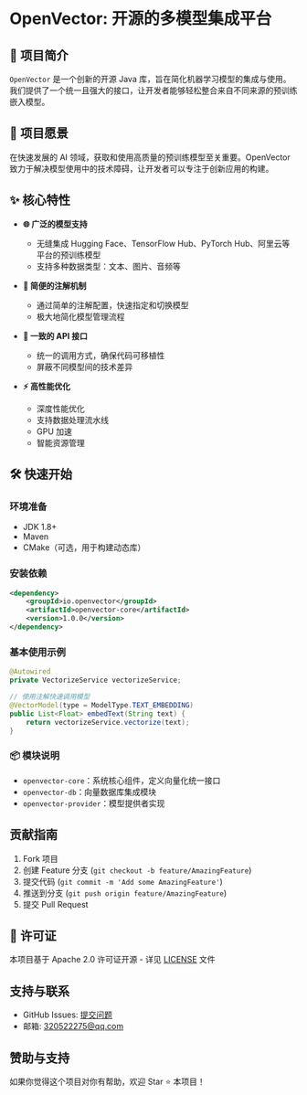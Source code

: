 # OpenVector: 开源的多模型集成平台

## 🚀 项目简介

`OpenVector` 是一个创新的开源 Java 库，旨在简化机器学习模型的集成与使用。我们提供了一个统一且强大的接口，让开发者能够轻松整合来自不同来源的预训练嵌入模型。

## 🎯 项目愿景

在快速发展的 AI 领域，获取和使用高质量的预训练模型至关重要。OpenVector 致力于解决模型使用中的技术障碍，让开发者可以专注于创新应用的构建。

## ✨ 核心特性

- **🌐 广泛的模型支持**
  - 无缝集成 Hugging Face、TensorFlow Hub、PyTorch Hub、阿里云等平台的预训练模型
  - 支持多种数据类型：文本、图片、音频等

- **🔧 简便的注解机制**
  - 通过简单的注解配置，快速指定和切换模型
  - 极大地简化模型管理流程

- **🔄 一致的 API 接口**
  - 统一的调用方式，确保代码可移植性
  - 屏蔽不同模型间的技术差异

- **⚡ 高性能优化**
  - 深度性能优化
  - 支持数据处理流水线
  - GPU 加速
  - 智能资源管理

## 🛠️ 快速开始

### 环境准备

- JDK 1.8+
- Maven
- CMake（可选，用于构建动态库）

### 安装依赖

```xml
<dependency>
    <groupId>io.openvector</groupId>
    <artifactId>openvector-core</artifactId>
    <version>1.0.0</version>
</dependency>
```

### 基本使用示例

```java
@Autowired
private VectorizeService vectorizeService;

// 使用注解快速调用模型
@VectorModel(type = ModelType.TEXT_EMBEDDING)
public List<Float> embedText(String text) {
    return vectorizeService.vectorize(text);
}
```

### 📦 模块说明

- `openvector-core`：系统核心组件，定义向量化统一接口
- `openvector-db`：向量数据库集成模块
- `openvector-provider`：模型提供者实现

## 贡献指南

1. Fork 项目
2. 创建 Feature 分支 (`git checkout -b feature/AmazingFeature`)
3. 提交代码 (`git commit -m 'Add some AmazingFeature'`)
4. 推送到分支 (`git push origin feature/AmazingFeature`)
5. 提交 Pull Request

## 📄 许可证

本项目基于 Apache 2.0 许可证开源 - 详见 [LICENSE](LICENSE) 文件

## 支持与联系

- GitHub Issues: [提交问题](https://gitee.com/cencxc/open-vector/issues)
- 邮箱: 320522275@qq.com

## 赞助与支持

如果你觉得这个项目对你有帮助，欢迎 Star ⭐ 本项目！

